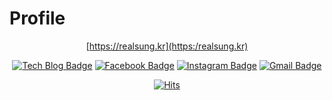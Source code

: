 # Profile


<div align=center>

[https://realsung.kr](https:/realsung.kr)

[![Tech Blog Badge](http://img.shields.io/badge/-Tech%20blog-black?style=flat-square&logo=github&link=https://realsung.github.io/)](https://realsung.github.io/) 
[![Facebook Badge](https://img.shields.io/badge/-Facebook-1877f2?style=flat-square&logo=facebook&logoColor=white&link=https://www.facebook.com/reallsung)](https://www.facebook.com/reallsung) 
[![Instagram Badge](https://img.shields.io/badge/-Instagram-dd2a7b?style=flat-square&logo=instagram&logoColor=white&link=https://www.instagram.com/real_sungs)](https://www.instagram.com/real_sungs/) 
[![Gmail Badge](https://img.shields.io/badge/-Gmail-d14836?style=flat-square&logo=Gmail&logoColor=white&link=mailto:sungjun0208@gmail.com)](mailto:sungjun0208@gmail.com)
</div>

<div align=center>
  
 [![Hits](https://hits.seeyoufarm.com/api/count/incr/badge.svg?url=https%3A%2F%2Fgithub.com%2Frealsung&count_bg=%2379C83D&title_bg=%23555555&icon=&icon_color=%23E7E7E7&title=hits&edge_flat=false)](https://hits.seeyoufarm.com) 

</div>
